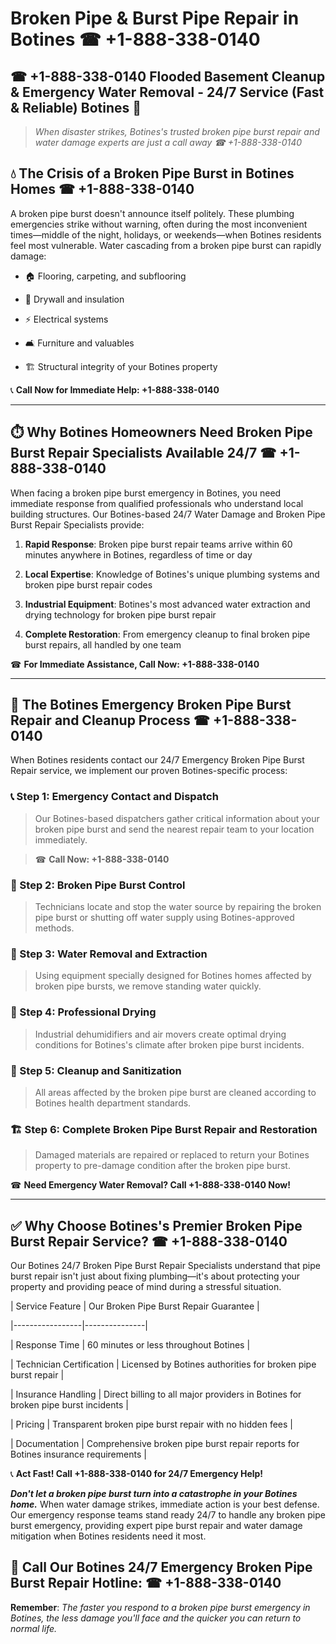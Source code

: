# Broken Pipe & Burst Pipe Repair in Botines ☎ +1-888-338-0140  
## ☎ +1-888-338-0140 Flooded Basement Cleanup & Emergency Water Removal - 24/7 Service (Fast & Reliable) Botines 🚨  

> *When disaster strikes, Botines's trusted broken pipe burst repair and water damage experts are just a call away ☎ +1-888-338-0140*  

## 💧 The Crisis of a Broken Pipe Burst in Botines Homes ☎ +1-888-338-0140  

A broken pipe burst doesn't announce itself politely. These plumbing emergencies strike without warning, often during the most inconvenient times—middle of the night, holidays, or weekends—when Botines residents feel most vulnerable. Water cascading from a broken pipe burst can rapidly damage:  

* 🏠 Flooring, carpeting, and subflooring  
* 🧱 Drywall and insulation  
* ⚡ Electrical systems  
* 🛋️ Furniture and valuables  
* 🏗️ Structural integrity of your Botines property  

📞 **Call Now for Immediate Help: +1-888-338-0140**  

---  

## ⏱️ Why Botines Homeowners Need Broken Pipe Burst Repair Specialists Available 24/7 ☎ +1-888-338-0140  

When facing a broken pipe burst emergency in Botines, you need immediate response from qualified professionals who understand local building structures. Our Botines-based 24/7 Water Damage and Broken Pipe Burst Repair Specialists provide:  

1. **Rapid Response**: Broken pipe burst repair teams arrive within 60 minutes anywhere in Botines, regardless of time or day  
2. **Local Expertise**: Knowledge of Botines's unique plumbing systems and broken pipe burst repair codes  
3. **Industrial Equipment**: Botines's most advanced water extraction and drying technology for broken pipe burst repair  
4. **Complete Restoration**: From emergency cleanup to final broken pipe burst repairs, all handled by one team  

☎ **For Immediate Assistance, Call Now: +1-888-338-0140**  

---  

## 🔧 The Botines Emergency Broken Pipe Burst Repair and Cleanup Process ☎ +1-888-338-0140  

When Botines residents contact our 24/7 Emergency Broken Pipe Burst Repair service, we implement our proven Botines-specific process:  

### 📞 Step 1: Emergency Contact and Dispatch  
> Our Botines-based dispatchers gather critical information about your broken pipe burst and send the nearest repair team to your location immediately.  
> ☎ **Call Now: +1-888-338-0140**  

### 🚿 Step 2: Broken Pipe Burst Control  
> Technicians locate and stop the water source by repairing the broken pipe burst or shutting off water supply using Botines-approved methods.  

### 🌊 Step 3: Water Removal and Extraction  
> Using equipment specially designed for Botines homes affected by broken pipe bursts, we remove standing water quickly.  

### 💨 Step 4: Professional Drying  
> Industrial dehumidifiers and air movers create optimal drying conditions for Botines's climate after broken pipe burst incidents.  

### 🧼 Step 5: Cleanup and Sanitization  
> All areas affected by the broken pipe burst are cleaned according to Botines health department standards.  

### 🏗️ Step 6: Complete Broken Pipe Burst Repair and Restoration  
> Damaged materials are repaired or replaced to return your Botines property to pre-damage condition after the broken pipe burst.  

☎ **Need Emergency Water Removal? Call +1-888-338-0140 Now!**  

---  

## ✅ Why Choose Botines's Premier Broken Pipe Burst Repair Service? ☎ +1-888-338-0140  

Our Botines 24/7 Broken Pipe Burst Repair Specialists understand that pipe burst repair isn't just about fixing plumbing—it's about protecting your property and providing peace of mind during a stressful situation.  

| Service Feature | Our Broken Pipe Burst Repair Guarantee |  
|-----------------|---------------|  
| Response Time | 60 minutes or less throughout Botines |  
| Technician Certification | Licensed by Botines authorities for broken pipe burst repair |  
| Insurance Handling | Direct billing to all major providers in Botines for broken pipe burst incidents |  
| Pricing | Transparent broken pipe burst repair with no hidden fees |  
| Documentation | Comprehensive broken pipe burst repair reports for Botines insurance requirements |  

📞 **Act Fast! Call +1-888-338-0140 for 24/7 Emergency Help!**  

***Don't let a broken pipe burst turn into a catastrophe in your Botines home.*** When water damage strikes, immediate action is your best defense. Our emergency response teams stand ready 24/7 to handle any broken pipe burst emergency, providing expert pipe burst repair and water damage mitigation when Botines residents need it most.  

## 📱 Call Our Botines 24/7 Emergency Broken Pipe Burst Repair Hotline: ☎ +1-888-338-0140  

**Remember**: *The faster you respond to a broken pipe burst emergency in Botines, the less damage you'll face and the quicker you can return to normal life.*